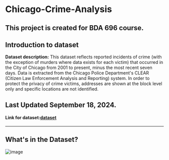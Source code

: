 # Chicago-Crime-Analysis
This project is created for BDA 696 course. 
-----------------------------------------------------------------------------------------------------------------------------------------------------------------------------------------
## Introduction to dataset
**Dataset description:** This dataset reflects reported incidents of crime (with the exception of murders where data exists for each victim) that occurred in the City of Chicago from 2001 to present, minus the most recent seven days. Data is extracted from the Chicago Police Department's CLEAR (Citizen Law Enforcement Analysis and Reporting) system. In order to protect the privacy of crime victims, addresses are shown at the block level only and specific locations are not identified. 

Last Updated
September 18, 2024.
-----------------------------------------------------------------------------------------------------------------------------------------------------------------------------------------
#### Link for dataset:[dataset](https://data.cityofchicago.org/Public-Safety/Crimes-2001-to-Present/ijzp-q8t2/about_data)

-----------------------------------------------------------------------------------------------------------------------------------------------------------------------------------------
## What's in the Dataset?
![image](https://github.com/user-attachments/assets/721ef34a-04df-4a77-9c64-b0b566f5828a)


